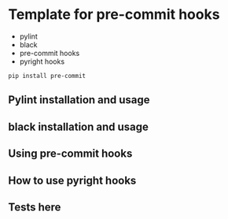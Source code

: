 # Template for pre-commit hooks

 - pylint
 - black
 - pre-commit hooks
 - pyright hooks

```
pip install pre-commit
```


## Pylint installation and usage


## black installation and usage


## Using pre-commit hooks


## How to use pyright hooks

## Tests here
